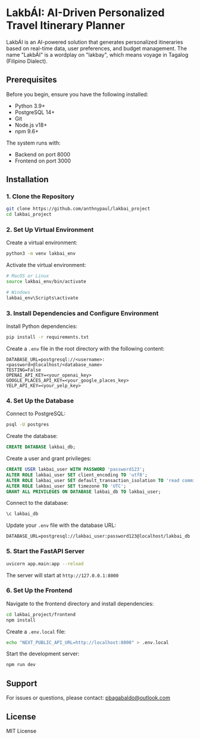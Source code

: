 # LakbÁI: AI-Driven Personalized Travel Itinerary Planner

LakbÁI is an AI-powered solution that generates personalized itineraries based on real-time data, user preferences, and budget management. The name "LakbÁI" is a wordplay on "lakbay", which means voyage in Tagalog (Filipino Dialect).

## Prerequisites

Before you begin, ensure you have the following installed:
- Python 3.9+
- PostgreSQL 14+
- Git
- Node.js v18+
- npm 9.6+

The system runs with:
- Backend on port 8000
- Frontend on port 3000

## Installation

### 1. Clone the Repository
```bash
git clone https://github.com/anthnypaul/lakbai_project
cd lakbai_project
```

### 2. Set Up Virtual Environment
Create a virtual environment:
```bash
python3 -m venv lakbai_env
```

Activate the virtual environment:
```bash
# MacOS or Linux
source lakbai_env/bin/activate

# Windows
lakbai_env\Scripts\activate
```

### 3. Install Dependencies and Configure Environment
Install Python dependencies:
```bash
pip install -r requirements.txt
```

Create a `.env` file in the root directory with the following content:
```
DATABASE_URL=postgresql://<username>:<password>@localhost/<database_name>
TESTING=False
OPENAI_API_KEY=<your_openai_key>
GOOGLE_PLACES_API_KEY=<your_google_places_key>
YELP_API_KEY=<your_yelp_key>
```

### 4. Set Up the Database

Connect to PostgreSQL:
```bash
psql -U postgres
```

Create the database:
```sql
CREATE DATABASE lakbai_db;
```

Create a user and grant privileges:
```sql
CREATE USER lakbai_user WITH PASSWORD 'password123';
ALTER ROLE lakbai_user SET client_encoding TO 'utf8';
ALTER ROLE lakbai_user SET default_transaction_isolation TO 'read committed';
ALTER ROLE lakbai_user SET timezone TO 'UTC';
GRANT ALL PRIVILEGES ON DATABASE lakbai_db TO lakbai_user;
```

Connect to the database:
```sql
\c lakbai_db
```

Update your `.env` file with the database URL:
```
DATABASE_URL=postgresql://lakbai_user:password123@localhost/lakbai_db
```

### 5. Start the FastAPI Server
```bash
uvicorn app.main:app --reload
```
The server will start at `http://127.0.0.1:8000`

### 6. Set Up the Frontend
Navigate to the frontend directory and install dependencies:
```bash
cd lakbai_project/frontend
npm install
```

Create a `.env.local` file:
```bash
echo "NEXT_PUBLIC_API_URL=http://localhost:8000" > .env.local
```

Start the development server:
```bash
npm run dev
```

## Support
For issues or questions, please contact: pbagabaldo@outlook.com

## License
MIT License

